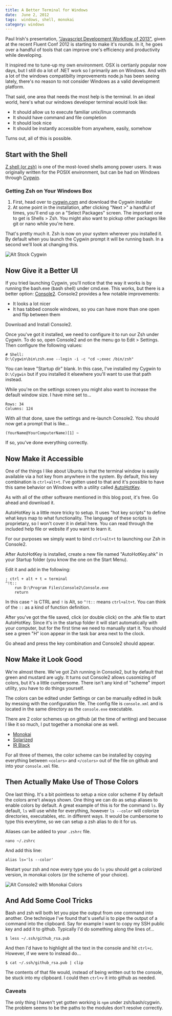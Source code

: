 ```yaml
---
title: A Better Terminal for Windows
date:  June 2, 2012
tags:  windows, shell, monokai
category: windows
---
```


Paul Irish's presentation, ["Javascript Development Workflow of 2013"](http://www.youtube.com/watch?v=f7AU2Ozu8eo), given at the recent Fluent Conf 2012 is starting to make it's rounds.  In it, he goes over a handful of tools that can improve one's efficiency and productivity while developing.

It inspired me to tune-up my own environment.  OSX is certianly popular now days, but I still do a lot of .NET work so I primarily am on Windows.  And with a lot of the windows compatibilty improvements node.js has been seeing lately, there's no reason to not consider Windows as a valid development platform.

That said, one area that needs the most help is the terminal.  In an ideal world, here's what our windows developer terminal would look like:

- It should allow us to execute familiar unix/linux commands
- It should have command and file completion
- It should look nice
- It should be instantly accessible from anywhere, easily, somehow

Turns out, all of this is possible.

## Start with the Shell

[Z shell (or zsh)](http://www.zsh.org/) is one of the most-loved shells among power users.  It was originally written for the POSIX environment, but can be had on Windows through [Cygwin](http://www.cygwin.com/).

### Getting Zsh on Your Windows Box

1. First, head over to [cygwin.com](http://www.cygwin.com/) and download the Cygwin installer
2.  At some point in the installation, after clicking "Next &gt;" a handful of times, you'll end up on a "Select Packages" screen.  The important one to get is Shells &gt; Zsh.  You might also want to pickup other packages like git or nano while you're here.

That's pretty much it.  Zsh is now on your system wherever you installed it.  By default when you launch the Cygwin prompt it will be running bash.  In a second we'll look at changing this.

![Alt Stock Cygwin](/public/stock-cygwin.png)

## Now Give it a Better UI

If you tried launching Cygwin, you'll notice that the way it works is by running the bash.exe (bash shell) under cmd.exe.  This works, but there is a better option: [Console2](http://sourceforge.net/projects/console/).  Console2 provides a few notable improvements:

- It looks a lot nicer
- It has tabbed console windows, so you can have more than one open and flip between them

Download and Install Console2.

Once you've got it installed, we need to configure it to run our Zsh under Cygwin.  To do so, open Console2 and on the menu go to Edit &gt; Settings.  Then configure the following values:

	# Shell:
	D:\Cygwin\bin\zsh.exe --login -i -c "cd ~;exec /bin/zsh"

You can leave "Startup dir" blank.  In this case, I've installed my Cygwin to `D:\Cygwin` but if you installed it elsewhere you'll want to use that path instead.

While you're on the settings screen you might also want to increase the default window size.  I have mine set to...

	Rows: 34
	Columns: 124

With all that done, save the settings and re-launch Console2.  You should now get a prompt that is like...

	(YourName@YourComputerName)[1] ~

If so, you've done everything correctly.

## Now Make it Accessible

One of the things I like about Ubuntu is that the terminal window is easily available via a hot key from anywhere in the system.  By default, this key combination is `ctrl+alt+t`.  I've gotten used to that and it's possible to have this same behavior on Windows with a utility called [AutoHotKey](http://www.autohotkey.com/).

As with all of the other software mentioned in this blog post, it's free.  Go ahead and download it.

AutoHotKey is a little more tricky to setup.  It uses "hot key scripts" to define what keys map to what functionality.  The language of these scripts is proprietary, so I won't cover it in detail here.  You can read through the included help file or website if you want to learn it.

For our purposes we simply want to bind `ctrl+alt+t` to launching our Zsh in Console2.

After AutoHotKey is installed, create a new file named "AutoHotKey.ahk" in your Startup folder (you know the one on the Start Menu).

Edit it and add in the following:

	; ctrl + alt + t = terminal
	^!t::
	    run D:\Program Files\Console2\Console.exe
	    return

In this case `^` is CTRL and `!` is Alt, so `^!t::` means `ctrl+alt+t`.  You can think of the `::` as a kind of function definition.

After you've got the file saved, click (or double click) on the .ahk file to start AutoHotKey.  Since it's in the startup folder it will start automatically with your computer, but for the first time we need to manually start it.  You should see a green "H" icon appear in the task bar area next to the clock.

Go ahead and press the key combination and Console2 should appear.

## Now Make it Look Good

We're almost there.  We've got Zsh running in Console2, but by default that green and mustard are ugly.  It turns out Console2 allows cusomizing of colors, but it's a little cumbersome.  There isn't any kind of "scheme" import utility, you have to do things yourself.

The colors can be edited under Settings or can be manually edited in bulk by messing with the configuration file.  The config file is `console.xml` and is located in the same directory as the `console.exe` executable.

There are 2 color schemes up on github (at the time of writing) and becuase I like it so much, I put together a monokai one as well.

- [Monokai](https://github.com/tstone/console2-monokai)
- [Solarized](https://github.com/stevenharman/console2-solarized)
- [IR Black](https://github.com/alanstevens/console2-ir_black)

For all three of themes, the color scheme can be installed by copying everything between `<colors>` and `</colors>` out of the file on github and into your `console.xml` file.

## Then Actually Make Use of Those Colors

One last thing.  It's a bit pointless to setup a nice color scheme if by default the colors arne't always shown.  One thing we can do as setup aliases to enable colors by default.  A great example of this is for the command `ls`.  By default, `ls` will use white for everything, however `ls --color` will colorize directories, executables, etc. in different ways.  It would be cumbersome to type this everytime, so we can setup a zsh alias to do it for us.

Aliases can be added to your `.zshrc` file.

	nano ~/.zshrc

And add this line:

	alias ls='ls --color'

Restart your zsh and now every type you do `ls` you should get a colorized version, in monokai colors (or the scheme of your choice).

![Alt Console2 with Monokai Colors](/public/console2.png)

## And Add Some Cool Tricks

Bash and zsh will both let you pipe the output from one command into another.  One technique I've found that's useful is to pipe the output of a command into the clipboard.  Say for example I want to copy my SSH public key and add it to github.  Typically I'd do something along the lines of...

	$ less ~/.ssh/github_rsa.pub

And then I'd have to highlight all the text in the console and hit `ctrl+c`.  However, if we were to instead do...

	$ cat ~/.ssh/github_rsa.pub | clip

The contents of that file would, instead of being written out to the console, be stuck into my clipboard.  I could then `ctrl+v` it into github as needed.

### Caveats

The only thing I haven't yet gotten working is `npm` under zsh/bash/cygwin.  The problem seems to be the paths to the modules don't resolve correctly.
